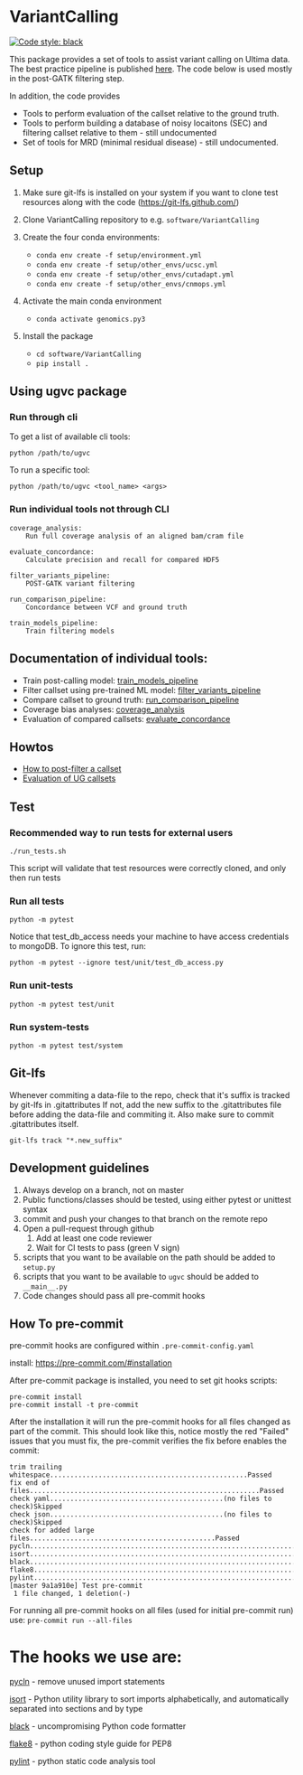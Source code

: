 # VariantCalling

[![Code style: black](https://img.shields.io/badge/code%20style-black-000000.svg)](https://github.com/psf/black)

This package provides a set of tools to assist variant calling on Ultima data.
The best practice pipeline is published [here](broad.io/ugworkspace). The code
below is used mostly in the post-GATK filtering step.

In addition, the code provides

* Tools to perform evaluation of the callset relative to the ground truth.
* Tools to perform building a database of noisy locaitons (SEC) and filtering callset relative to them - still undocumented
* Set of tools for MRD (minimal residual disease) - still undocumented.

## Setup
1. Make sure git-lfs is installed on your system if you want to clone test resources along with the code (https://git-lfs.github.com/)
1. Clone VariantCalling repository to e.g. `software/VariantCalling`
1. Create the four conda environments:
   * `conda env create -f setup/environment.yml`
   * `conda env create -f setup/other_envs/ucsc.yml`
   * `conda env create -f setup/other_envs/cutadapt.yml`
   * `conda env create -f setup/other_envs/cnmops.yml`

1. Activate the main conda environment
   * `conda activate genomics.py3`
1. Install the package
   * `cd software/VariantCalling`
   * `pip install .`

## Using ugvc package

### Run through cli

To get a list of available cli tools:
```
python /path/to/ugvc
```

To run a specific tool:

```
python /path/to/ugvc <tool_name> <args>
```

### Run individual tools not through CLI

	coverage_analysis:
		Run full coverage analysis of an aligned bam/cram file

	evaluate_concordance:
		Calculate precision and recall for compared HDF5

	filter_variants_pipeline:
		POST-GATK variant filtering

	run_comparison_pipeline:
		Concordance between VCF and ground truth

	train_models_pipeline:
		Train filtering models


## Documentation of individual tools:

* Train post-calling model: [train_models_pipeline](docs/train_models_pipeline.md)
* Filter callset using pre-trained ML model: [filter_variants_pipeline](docs/filter_variants_pipeline.md)
* Compare callset to ground truth: [run_comparison_pipeline](docs/run_comparison_pipeline.md)
* Coverage bias analyses: [coverage_analysis](docs/coverage_analysis.md)
* Evaluation of compared callsets: [evaluate_concordance](docs/evaluate_concordance.md)

## Howtos

* [How to post-filter a callset](docs/howto-callset-filter.md)
* [Evaluation of UG callsets](docs/howto-evaluate-ug-callset.md)

## Test

### Recommended way to run tests for external users
```
./run_tests.sh
```
This script will validate that test resources were correctly cloned, and only then run tests

### Run all tests
```
python -m pytest
```
Notice that test_db_access needs your machine to have access credentials to mongoDB.
To ignore this test, run:
```
python -m pytest --ignore test/unit/test_db_access.py
```

### Run unit-tests
```
python -m pytest test/unit
```

### Run system-tests
```
python -m pytest test/system
```

## Git-lfs
Whenever commiting a data-file to the repo, check that it's suffix is tracked by git-lfs in .gitattributes
If not, add the new suffix to the .gitattributes file before adding the data-file and commiting it.
Also make sure to commit .gitattributes itself.
```
git-lfs track "*.new_suffix"
```

## Development guidelines
1. Always develop on a branch, not on master
2. Public functions/classes should be tested, using either pytest or unittest syntax
3. commit and push your changes to that branch on the remote repo
4. Open a pull-request through github
   1. Add at least one code reviewer
   2. Wait for CI tests to pass (green V sign)
5. scripts that you want to be available on the path should be added to `setup.py`
6. scripts that you want to be available to `ugvc` should be added to `__main__.py`
7. Code changes should pass all pre-commit hooks

## How To pre-commit
pre-commit hooks are configured within `.pre-commit-config.yaml`

install: https://pre-commit.com/#installation

After pre-commit package is installed, you need to set git hooks scripts:
```
pre-commit install
pre-commit install -t pre-commit
```
After the installation it will run the pre-commit hooks for all files changed as part of the commit.
This should look like this, notice mostly the red "Failed" issues that you must fix, the pre-commit verifies the fix before enables the commit:
```
trim trailing whitespace.................................................Passed
fix end of files.........................................................Passed
check yaml...........................................(no files to check)Skipped
check json...........................................(no files to check)Skipped
check for added large files..............................................Passed
pycln....................................................................Passed
isort....................................................................Passed
black....................................................................Passed
flake8...................................................................Passed
pylint...................................................................Passed
[master 9a1a910e] Test pre-commit
 1 file changed, 1 deletion(-)
 ```
For running all pre-commit hooks on all files (used for initial pre-commit run) use: `pre-commit run --all-files`

# The hooks we use are:
[pycln](https://github.com/hadialqattan/pycln) - remove unused import statements

[isort](https://github.com/PyCQA/isort) - Python utility library to sort imports alphabetically, and automatically separated into sections and by type

[black](https://github.com/psf/black) - uncompromising Python code formatter

[flake8](https://gitlab.com/pycqa/flake8) - python coding style guide for PEP8

[pylint](https://github.com/pycqa/pylint) - python static code analysis tool
